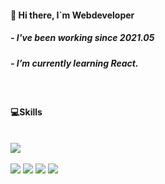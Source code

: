 #### 👋 Hi there, I`m Webdeveloper
##### - I've been working since 2021.05
##### - I’m currently learning React.

<br/>

#### 💻Skills
<br>
<div>
  <div>
      <img src="https://camo.githubusercontent.com/b520abed141beaae211a750cfbe3015f54a0632a193066bf705c0ff6f5927786/68747470733a2f2f696d672e736869656c64732e696f2f62616467652f4a6176615363726970742d4637444631453f7374796c653d666c61742d737175617265266c6f676f3d4a617661536372697074266c6f676f436f6c6f723d626c61636b"/>
  </div>

  </br>
  <div>
    <img src = "https://camo.githubusercontent.com/3d212d796bdc802de961cea18fc2949601702fbf4954bf27d5a78647c0492e50/68747470733a2f2f696d672e736869656c64732e696f2f62616467652f5675652e6a732d3446433038443f7374796c653d666c61742d737175617265266c6f676f3d5675652e6a73266c6f676f436f6c6f723d7768697465"/>
    <img src="https://camo.githubusercontent.com/f5a6423978b1ec8260f8008781c18d486d15f7aa851700a1b8660a97a158e8e4/68747470733a2f2f696d672e736869656c64732e696f2f62616467652f52656163742d3631444146423f7374796c653d666c61742d737175617265266c6f676f3d5265616374266c6f676f436f6c6f723d626c61636b"/>
     <img src="https://camo.githubusercontent.com/e86535a9f29b8cf2c116edb0c42b521267f9b8455c52df9fa538b0b423d06ff0/68747470733a2f2f696d672e736869656c64732e696f2f62616467652f547970657363726970742d3331373843363f7374796c653d666c61742d737175617265266c6f676f3d54797065736372697074266c6f676f436f6c6f723d7768697465"/>
   
  <img src="https://img.shields.io/badge/JQuery-000000?style=flat&logo=JQuery.js&logoColor=white"/> 
  </div>
  
  
  
  </br>
  <!--
  
  [![Top Langs](https://github-readme-stats.vercel.app/api/top-langs/?username=anuraghazra)](https://github.com/anuraghazra/github-readme-stats)

    
  <a href="https://github.com/anuraghazra/github-readme-stats">
    <img src="https://github-readme-stats.vercel.app/api?username=kwonyongjun1&show_icons=true&theme=material-palenight&hide_border=true&bg_color=20232a&icon_color=E3E3E3A8&text_color=fff&title_color=918FE0&count_private=true" width=48% />
  </a>

  -->
</div>


<div align=center> 


  
</div>

